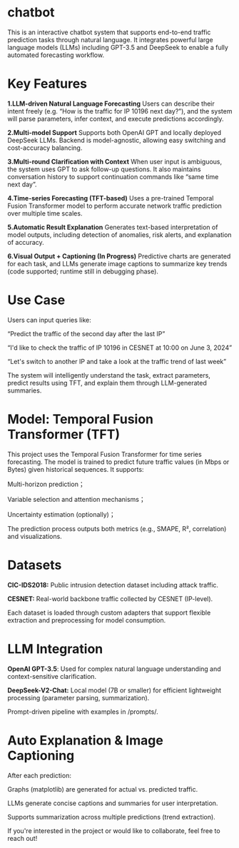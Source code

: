 # chatbot
This is an interactive chatbot system that supports end-to-end traffic prediction tasks through natural language. It integrates powerful large language models (LLMs) including GPT-3.5 and DeepSeek to enable a fully automated forecasting workflow.

# Key Features

**1.LLM-driven Natural Language Forecasting**
Users can describe their intent freely (e.g. “How is the traffic for IP 10196 next day?”), and the system will parse parameters, infer context, and execute predictions accordingly.

**2.Multi-model Support**
Supports both OpenAI GPT and locally deployed DeepSeek LLMs. Backend is model-agnostic, allowing easy switching and cost-accuracy balancing.

**3.Multi-round Clarification with Context**
When user input is ambiguous, the system uses GPT to ask follow-up questions. It also maintains conversation history to support continuation commands like “same time next day”.

**4.Time-series Forecasting (TFT-based)**
Uses a pre-trained Temporal Fusion Transformer model to perform accurate network traffic prediction over multiple time scales.

**5.Automatic Result Explanation**
Generates text-based interpretation of model outputs, including detection of anomalies, risk alerts, and explanation of accuracy.

**6.Visual Output + Captioning (In Progress)**
Predictive charts are generated for each task, and LLMs generate image captions to summarize key trends (code supported; runtime still in debugging phase).

# Use Case
Users can input queries like:

“Predict the traffic of the second day after the last IP”

“I'd like to check the traffic of IP 10196 in CESNET at 10:00 on June 3, 2024”

“Let's switch to another IP and take a look at the traffic trend of last week”

The system will intelligently understand the task, extract parameters, predict results using TFT, and explain them through LLM-generated summaries.


# Model: Temporal Fusion Transformer (TFT)
This project uses the Temporal Fusion Transformer for time series forecasting. The model is trained to predict future traffic values (in Mbps or Bytes) given historical sequences. It supports:

Multi-horizon prediction；

Variable selection and attention mechanisms；

Uncertainty estimation (optionally)；

The prediction process outputs both metrics (e.g., SMAPE, R², correlation) and visualizations.

# Datasets
**CIC-IDS2018:** Public intrusion detection dataset including attack traffic.

**CESNET:** Real-world backbone traffic collected by CESNET (IP-level).

Each dataset is loaded through custom adapters that support flexible extraction and preprocessing for model consumption.

# LLM Integration
**OpenAI GPT-3.5**: Used for complex natural language understanding and context-sensitive clarification.

**DeepSeek-V2-Chat:** Local model (7B or smaller) for efficient lightweight processing (parameter parsing, summarization).

Prompt-driven pipeline with examples in /prompts/.

# Auto Explanation & Image Captioning
After each prediction:

Graphs (matplotlib) are generated for actual vs. predicted traffic.

LLMs generate concise captions and summaries for user interpretation.

Supports summarization across multiple predictions (trend extraction).


If you're interested in the project or would like to collaborate, feel free to reach out!
